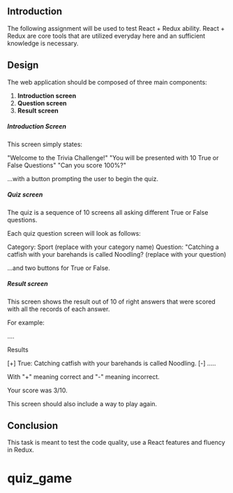 ## Introduction

The following assignment will be used to test React + Redux ability. React + Redux are core tools that are utilized everyday here and an sufficient knowledge is necessary.

## Design

The web application should be composed of three main components:

1. **Introduction screen**
2. **Question screen**
3. **Result screen**


##### Introduction Screen

This screen simply states:

"Welcome to the Trivia Challenge!"
"You will be presented with 10 True or False Questions"
"Can you score 100%?"

...with a button prompting the user to begin the quiz.

##### Quiz screen 

The quiz is a sequence of 10 screens all asking different True or False questions.

Each quiz question screen will look as follows:

Category: Sport (replace with your category name)
Question: "Catching a catfish with your barehands is called Noodling? (replace with your question)

...and two buttons for True or False.

##### Result screen

This screen shows the result out of 10 of right answers that were scored with all the records of each answer.

For example:

....

Results

[+] True: Catching catfish with your barehands is called Noodling.
[-] .....

With "+" meaning correct and "-" meaning incorrect.

Your score was 3/10.


This screen should also include a way to play again.


## Conclusion

This task is meant to test the code quality, use a React features and fluency in Redux.

# quiz_game
